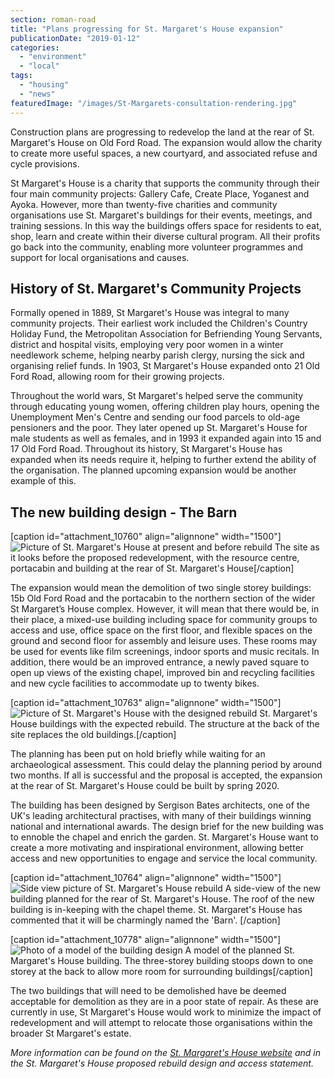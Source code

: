 ```yaml
---
section: roman-road
title: "Plans progressing for St. Margaret's House expansion"
publicationDate: "2019-01-12"
categories: 
  - "environment"
  - "local"
tags: 
  - "housing"
  - "news"
featuredImage: "/images/St-Margarets-consultation-rendering.jpg"
---
```


Construction plans are progressing to redevelop the land at the rear of St. Margaret's House on Old Ford Road. The expansion would allow the charity to create more useful spaces, a new courtyard, and associated refuse and cycle provisions.

St Margaret's House is a charity that supports the community through their four main community projects: Gallery Cafe, Create Place, Yoganest and Ayoka. However, more than twenty-five charities and community organisations use St. Margaret's buildings for their events, meetings, and training sessions. In this way the buildings offers space for residents to eat, shop, learn and create within their diverse cultural program. All their profits go back into the community, enabling more volunteer programmes and support for local organisations and causes.

## History of St. Margaret's Community Projects

Formally opened in 1889, St Margaret's House was integral to many community projects. Their earliest work included the Children's Country Holiday Fund, the Metropolitan Association for Befriending Young Servants, district and hospital visits, employing very poor women in a winter needlework scheme, helping nearby parish clergy, nursing the sick and organising relief funds. In 1903, St Margaret's House expanded onto 21 Old Ford Road, allowing room for their growing projects.

Throughout the world wars, St Margaret's helped serve the community through educating young women, offering children play hours, opening the Unemployment Men's Centre and sending our food parcels to old-age pensioners and the poor. They later opened up St. Margaret's House for male students as well as females, and in 1993 it expanded again into 15 and 17 Old Ford Road. Throughout its history, St Margaret's House has expanded when its needs require it, helping to further extend the ability of the organisation. The planned upcoming expansion would be another example of this.

## The new building design - The Barn

\[caption id="attachment\_10760" align="alignnone" width="1500"\]![Picture of St. Margaret's House at present and before rebuild](/images/As-is-plan-2-min.png) The site as it looks before the proposed redevelopment, with the resource centre, portacabin and building at the rear of St. Margaret's House\[/caption\]

The expansion would mean the demolition of two single storey buildings: 15b Old Ford Road and the portacabin to the northern section of the wider St Margaret’s House complex. However, it will mean that there would be, in their place, a mixed-use building including space for community groups to access and use, office space on the first floor, and flexible spaces on the ground and second floor for assembly and leisure uses. These rooms may be used for events like film screenings, indoor sports and music recitals. In addition, there would be an improved entrance, a newly paved square to open up views of the existing chapel, improved bin and recycling facilities and new cycle facilities to accommodate up to twenty bikes.

\[caption id="attachment\_10763" align="alignnone" width="1500"\]![Picture of St. Margaret's House with the designed rebuild](/images/New-design-3-min.png) St. Margaret's House buildings with the expected rebuild. The structure at the back of the site replaces the old buildings.\[/caption\]

The planning has been put on hold briefly while waiting for an archaeological assessment. This could delay the planning period by around two months. If all is successful and the proposal is accepted, the expansion at the rear of St. Margaret's House could be built by spring 2020.

The building has been designed by Sergison Bates architects, one of the UK's leading architectural practises, with many of their buildings winning national and international awards. The design brief for the new building was to ennoble the chapel and enrich the garden. St. Margaret's House want to create a more motivating and inspirational environment, allowing better access and new opportunities to engage and service the local community.

\[caption id="attachment\_10764" align="alignnone" width="1500"\]![Side view picture of St. Margaret's House rebuild](/images/side-view-done-min.png) A side-view of the new building planned for the rear of St. Margaret's House. The roof of the new building is in-keeping with the chapel theme. St. Margaret's House has commented that it will be charmingly named the 'Barn'. \[/caption\]

\[caption id="attachment\_10778" align="alignnone" width="1500"\]![Photo of a model of the building design](/images/design-2-done-min.png) A model of the planned St. Margaret's House building. The three-storey building stoops down to one storey at the back to allow more room for surrounding buildings\[/caption\]

The two buildings that will need to be demolished have be deemed acceptable for demolition as they are in a poor state of repair. As these are currently in use, St Margaret's House would work to minimize the impact of redevelopment and will attempt to relocate those organisations within the broader St Margaret's estate.

_More information can be found on the [St. Margaret's House website](https://www.stmargaretshouse.org.uk/publicconsultation) and in the St. Margaret's House proposed rebuild design and access statement._
